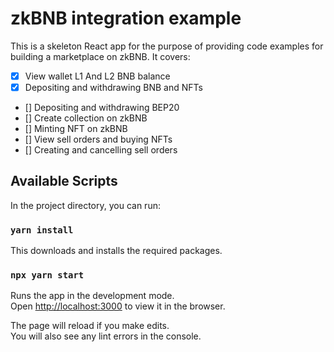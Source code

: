 # zkBNB integration example
This is a skeleton React app for the purpose of providing code examples for building a marketplace on zkBNB. It covers:
- [x] View wallet L1 And L2 BNB balance
- [x] Depositing and withdrawing BNB and NFTs
- [] Depositing and withdrawing BEP20
- [] Create collection on zkBNB
- [] Minting NFT on zkBNB
- [] View sell orders and buying NFTs
- [] Creating and cancelling sell orders


## Available Scripts

In the project directory, you can run:

### `yarn install`

This downloads and installs the required packages.

### `npx yarn start`

Runs the app in the development mode.\
Open [http://localhost:3000](http://localhost:3000) to view it in the browser.

The page will reload if you make edits.\
You will also see any lint errors in the console.
